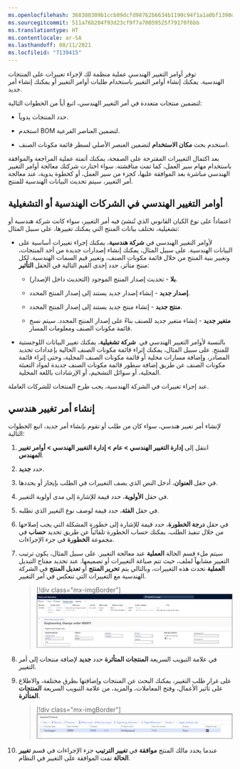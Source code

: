```yaml
---
ms.openlocfilehash: 368380309b1ccb89dcfd98762b6634b1190c94f1a1a0bf1398d26db91d9094c9
ms.sourcegitcommit: 511a76b204f93d23cf9f7a70059525f79170f6bb
ms.translationtype: HT
ms.contentlocale: ar-SA
ms.lasthandoff: 08/11/2021
ms.locfileid: "7139415"
---
```

توفر أوامر التغيير الهندسي عملية منظمة لك لإجراء تغييرات على المنتجات الهندسية. يمكنك إنشاء أوامر التغيير باستخدام طلبات أوامر التغيير أو يمكنك إنشاء أمر جديد.

لتضمين منتجات متعددة في أمر التغيير الهندسي، اتبع أياً من الخطوات التالية:

-   حدد المنتجات يدوياً.

-   استخدم BOM لتضمين العناصر الفرعية.

-   استخدم بحث **مكان الاستخدام** لتضمين العنصر الأصلي لسطر قائمة مكونات الصنف.

بعد اكتمال التغييرات المقترحة على الصفحة، يمكنك أتمتة عملية المراجعة والموافقة باستخدام مهام سير العمل، كما تمت مناقشته. سواء اختارت شركتك معالجة أوامر التغيير الهندسي مباشرة بعد الموافقة عليها، كجزء من سير العمل، أو كخطوة يدوية، عند معالجة أمر التغيير، سيتم تحديث البيانات الهندسية للمنتج.

## <a name="engineering-change-orders-in-engineering-or-operational-companies"></a>أوامر التغيير الهندسي في الشركات الهندسية أو التشغيلية

اعتماداً على نوع الكيان القانوني الذي تُنشئ فيه أمر التغيير، سواء كانت شركة هندسية أو تشغيلية، تختلف بيانات المنتج التي يمكنك تغييرها، على سبيل المثال:

- لأوامر التغيير الهندسي في **شركة هندسية**، يمكنك إجراء تغييرات أساسية على البيانات الهندسية. على سبيل المثال، يمكنك إنشاء إصدارات جديدة من أحد المنتجات، وتغيير بنية المنتج من خلال قائمة مكونات الصنف، وتغيير قيم السمات الهندسية. لكل منتج متأثر، حدد إحدى القيم التالية في الحقل **التأثير**:

    - **بلا** - تحديث إصدار المنتج الموجود (التحديث داخل الإصدار).

    - **إصدار جديد** - إنشاء إصدار جديد يستند إلى إصدار المنتج المحدد.

    - **منتج جديد** - إنشاء منتج جديد يستند إلى إصدار المنتج المحدد.

    - **متغير جديد** - إنشاء متغير جديد للصنف بناءً على إصدار المنتج المحدد. سيتم نسخ قائمة مكونات الصنف ومعلومات المسار.

- بالنسبة لأوامر التغيير الهندسي في  **شركة تشغيلية**، يمكنك تغيير البيانات اللوجستية للمنتج. على سبيل المثال، يمكنك إثراء قائمة مكونات الصنف الحالية بإعدادات تحديد المصادر، وإضافة مسارات محلية أو قائمة مكونات الصنف المحلية، وحتى إثراء قائمة مكونات الصنف عن طريق إضافة سطور قائمة مكونات الصنف جديدة لمواد التعبئة المحلية، أو سوائل التشحيم، أو الإرشادات باللغة المحلية.

عند إجراء تغييرات في الشركة الهندسية، يجب طرح المنتجات للشركات العاملة.

## <a name="create-an-engineering-change-order"></a>إنشاء أمر تغيير هندسي

لإنشاء أمر تغيير هندسي، سواء كان من طلب أو تقوم بإنشاء أمر جديد، اتبع الخطوات التالية:

1.  انتقل إلى **إدارة التغيير الهندسي > عام > إدارة التغيير الهندسي > أوامر تغيير المهندس**.

1.  حدد **جديد**.

1.  في حقل **العنوان**، أدخل النص الذي يصف التغييرات في الطلب بإيجاز أو يحددها.

1.  في حقل **الأولوية**، حدد قيمة للإشارة إلى مدى أولوية التغيير. 

1.  في حقل **الفئة**، حدد قيمة لوصف نوع التغيير الذي تطلبه.

1.  في حقل **درجة الخطورة**، حدد قيمة للإشارة إلى خطورة المشكلة التي يجب إصلاحها من خلال تنفيذ الطلب. يمكنك حساب الخطورة تلقائياً عن طريق تحديد **حساب** في مجموعة **الخطورة** في جزء الإجراءات.

1.  سيتم ملء قسم الحالة **العملية** عند معالجة التغيير. على سبيل المثال، يكون ترتيب التغيير مشابهاً لملف، حيث تتم صياغة التغييرات أو تصميمها. عند تحديد مفتاح التبديل **العملية** تحدث هذه التغييرات، وبالتالي يتم **تحرير المنتج** أو **تعديل المنتج** في الشركة الهندسية مع التغييرات التي تنعكس في أمر التغيير.

    > [!div class="mx-imgBorder"]
    > [![لقطة شاشة لصفحة ترتيب التغيير الهندسي التي تفتح عند إجراء التحديد السابق. الحقول الاختيارية لملئها هي العنوان والفئة والأولوية والخطورة. عند معالجة أمر التغيير، ستتم تعبئة الحقول التي تمت معالجتها بواسطة ومعالجة في.](../media/change-order-identification.png)](../media/change-order-identification.png#lightbox)

1.  في علامة التبويب السريعة **المنتجات المتأثرة** حدد **جديد** لإضافة منتجات إلى أمر التغيير.

1.  على غرار طلب التغيير، يمكنك البحث عن المنتجات وإضافتها بطرق مختلفة، والاطلاع على تأثير الأعمال، وفتح المعاملات، والمزيد، من علامة التبويب السريعة **المنتجات المتأثرة**.

    > [!div class="mx-imgBorder"]
    > [![لقطة شاشة لعلامة التبويب السريعة المنتجات المتأثرة بخيارات مشابهة لحقول طلب التغيير.](../media/impacted-products.png)](../media/impacted-products.png#lightbox)

1. عندما يحدد مالك المنتج **موافقة** في **تغيير الترتيب** جزء الإجراءات في قسم **تغيير الحالة** تمت الموافقة على التغيير في النظام.
